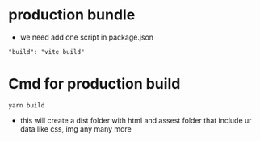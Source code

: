 # production bundle

- we need add one script in package.json

```
"build": "vite build"
```

# Cmd for production build

```
yarn build
```

- this will create a dist folder with html and assest folder that include ur data like css, img any many more
